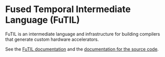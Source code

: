 # Fused Temporal Intermediate Language (FuTIL)

FuTIL is an intermediate language and infrastructure for building compilers that generate custom hardware accelerators.

See the [FuTIL documentation](https://capra.cs.cornell.edu/calyx/) and the [documentation for the source code](https://capra.cs.cornell.edu/calyx/doc/calyx).
